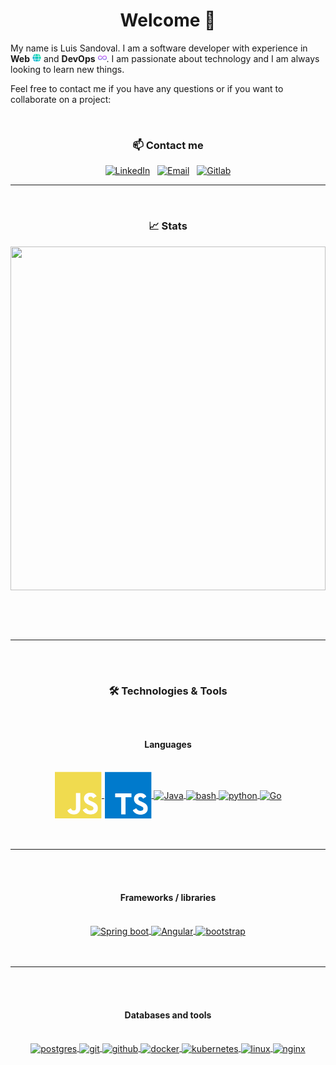 <h1 align="center">Welcome 👋</h1>

<p>
  My name is Luis Sandoval. I am a software developer with experience in <b>Web</b> <img style="width: 1em;" src="images/web.png"> and <b>DevOps</b> <img style="width: 1em;" src="images/infinity.png">. I am passionate about technology and I am always looking to learn new things.
  
Feel free to contact me if you have any questions or if you want to collaborate on a project:
</p>

<br>
<div align="center">

<h3>📫 Contact me</h2>


[![LinkedIn](https://img.shields.io/badge/linkedin-%230077B5.svg?style=for-the-badge&logo=linkedin&logoColor=white)](https://www.linkedin.com/in/lsandoval9/)
&nbsp;
[![Email](https://img.shields.io/badge/Email-0078D4?style=for-the-badge&logo=microsoft-outlook&logoColor=white)](mailto:lsandoval9_dev@outlook.com)
&nbsp;
[![Gitlab](https://img.shields.io/badge/gitlab-%23181717.svg?style=for-the-badge&logo=gitlab&logoColor=orange)](https://gitlab.com/lsandoval9)

</div>

***

<br/>
<h3 align="center">📈 Stats</h3>

<img height="550em" width="100%" align="center" src="https://github-readme-stats-seven-nu-20.vercel.app/api/top-langs/?username=lsandoval9&layout=donut-vertical&theme=material-palenight&count_private=true&exclude_repo=proyecto-cache&langs_count=10&hide=c++,c,cpp,cmake,html,shell,scss,css,vim%20script,vim%20snippet"/><br/><br/>


  <br/>
  <br/>
  
  ***
  <br/>
  <br/>
<h3 align="center">🛠️ Technologies & Tools</h3>
  <br/>
  <br/>
  <h4 align="center" style="margin-top: 10px">Languages</h4>
  <br/>
  <div align="center"> 
  <a href="https://developer.mozilla.org/en-US/docs/Web/JavaScript" target="_blank">
  <img style="inline" align="center" alt="Javascript" width="15%" src="https://raw.githubusercontent.com/devicons/devicon/master/icons/javascript/javascript-plain.svg">
  </a>
  <a href="https://www.typescriptlang.org/" target="_blank">
  <img align="center" alt="Typescript" width="15%" src="https://raw.githubusercontent.com/devicons/devicon/master/icons/typescript/typescript-plain.svg">
  </a>
  <a href="https://www.oracle.com/java/">
  <img style="width: 15%" align="center" alt="Java" src="https://cdn.jsdelivr.net/gh/devicons/devicon/icons/java/java-original.svg"> 
  </a>
  
  <a href="https://opensource.com/resources/what-bash">
    <img width="15%" align="center" src="https://cdn.jsdelivr.net/gh/devicons/devicon@latest/icons/bash/bash-original.svg" alt="bash"/>
  </a>
  <a href="https://www.python.org/about/">
    <img width="15%" align="center" src="https://cdn.jsdelivr.net/gh/devicons/devicon@latest/icons/python/python-original.svg" alt="python"/>
  </a>

  <a href="https://go.dev/solutions/case-studies">
    <img width="15%" align="center" src="https://cdn.jsdelivr.net/gh/devicons/devicon@latest/icons/go/go-original-wordmark.svg" alt="Go"/>
  </a>
</div>
<br/>
<br/>

***
<br/>
<br/>
<h4 align="center">Frameworks / libraries</h4>
<br/>
<div align="center">
  <a href="https://spring.io/why-spring" target="_blank">
<img align="center" alt="Spring boot" width="15%" src="https://cdn.jsdelivr.net/gh/devicons/devicon/icons/spring/spring-original-wordmark.svg">
  </a>
<a href="https://angular.io/" target="_blank" >
<img align="center" width="15%" alt="Angular" src="https://cdn.jsdelivr.net/gh/devicons/devicon/icons/angularjs/angularjs-plain.svg" />
  </a>
  <a href="https://getbootstrap.com/">
    <img align="center" width="15%" alt="bootstrap" src="https://cdn.jsdelivr.net/gh/devicons/devicon/icons/bootstrap/bootstrap-plain-wordmark.svg" />

 </a>
</div>
<br/>
<br/>

***

<br/>
<br/>
<h4 align="center"> Databases and tools </h4>
  <br/>
<div align="center">
    <a href="https://www.postgresql.org/about/">
      <img align="center" width="15%" alt="postgres" src="https://cdn.jsdelivr.net/gh/devicons/devicon/icons/postgresql/postgresql-original-wordmark.svg" />
    </a>
    <a href="https://git-scm.com/">
      <img align="center" alt="git" width="15%" src="https://cdn.jsdelivr.net/gh/devicons/devicon/icons/git/git-plain-wordmark.svg" />
  </a>
  <a href="https://github.com/about">
    <img align="center" alt="github" width="15%" src="https://cdn.jsdelivr.net/gh/devicons/devicon/icons/github/github-original-wordmark.svg" />
  </a>
  <a href="https://www.docker.com/why-docker/">
    <img align="center" width="15%" alt="docker" src="https://cdn.jsdelivr.net/gh/devicons/devicon/icons/docker/docker-original-wordmark.svg" />
  </a>
  <a href="https://kubernetes.io/es/">
    <img align="center" width="15%" alt="kubernetes" src="https://cdn.jsdelivr.net/gh/devicons/devicon@latest/icons/kubernetes/kubernetes-original.svg" />
  </a>
  <a href="https://ubuntu.com/">
    <img align="center" width="15%" alt="linux" src="https://cdn.jsdelivr.net/gh/devicons/devicon@latest/icons/ubuntu/ubuntu-original.svg" />
  </a>
  </a>
  <a href="https://nginx.org/en/">
    <img align="center" width="15%" alt="nginx" src="https://cdn.jsdelivr.net/gh/devicons/devicon@latest/icons/nginx/nginx-original.svg" />
  </a>
  <br/>
  <br/>
</div>
</div>

